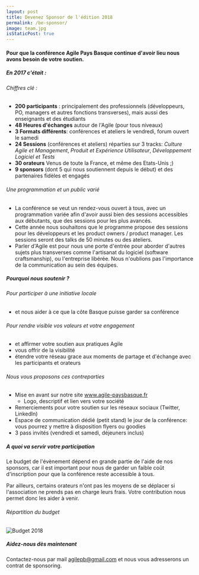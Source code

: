 ```yaml
---
layout: post
title: Devenez Sponsor de l'édition 2018
permalink: /be-sponsor/
image: team.jpg
isStaticPost: true
---
```

#### __Pour que la conférence Agile Pays Basque continue d'avoir lieu nous avons besoin de votre soutien.__
##### En 2017 c'était :
###### Chiffres clé :
- __200 participants__ : principalement des professionnels (développeurs, PO, managers et autres fonctions transverses), mais aussi des enseignants et des étudiants
- __48 Heures d'échanges__ autour de l'Agile (pour tous niveaux)
- __3 Formats différents__: conférences et ateliers le vendredi, forum ouvert le samedi
- __24 Sessions__ (conférences et ateliers) réparties sur 3 tracks: _Culture Agile et Management_, _Produit et Expérience Utilisateur_, _Développement Logiciel et Tests_
- __30 orateurs__ Venus de toute la France, et même des Etats-Unis ;)
- __9 sponsors__ (dont 5 qui nous soutiennent depuis le début) et des partenaires fidèles et engagés

###### Une programmation et un public varié
- La conférence se veut un rendez-vous ouvert à tous, avec un programmation variée afin d'avoir aussi bien des sessions accessibles aux débutants, que des sessions pour les plus avancés.
- Cette année nous souhaitons que le programme propose des sessions pour les développeurs et les product owners / product manager. Les sessions seront des talks de 50 minutes ou des ateliers.
- Parler d'Agile est pour nous une porte d'entrée pour aborder d'autres sujets plus transverses comme l'artisanat du logiciel (software craftsmanship), ou l'entreprise libérée. Nous n'oublions pas l'importance de la communication au sein des équipes.

##### __Pourquoi nous soutenir ?__
###### Pour participer à une initiative locale
- et nous aider à ce que la côte Basque puisse garder sa conférence

###### Pour rendre visible vos valeurs et votre engagement
- et affirmer votre soutien aux pratiques Agile
- vous offrir de la visibilité
- étendre votre réseau grace aux moments de partage et d'échange avec les participants et orateurs

###### Nous vous proposons ces contreparties
- Mise en avant sur notre site www.agile-paysbasque.fr
    - Logo, descriptif et lien vers votre société
- Remerciements pour votre soutien sur les réseaux sociaux (Twitter, LinkedIn)
- Espace de communication dédié (petit stand) le jour de la conférence: vous pourrez y mettre à disposition flyers ou goodies
- 3 pass invités (vendredi et samedi, déjeuners inclus)

##### __A quoi va servir votre participation__
Le budget de l'évènement dépend en grande partie de l'aide de nos sponsors, car il est important pour nous de garder un faible coût d'inscription pour que la conférence reste accessible à tous.

Par ailleurs, certains orateurs n'ont pas les moyens de se déplacer si l'association ne prends pas en charge leurs frais. Votre contribution nous permet donc les aider à venir.

###### Répartition du budget
![Budget 2018]({{site.baseurl}}/img/sponsors/Budget2018.png)

##### __Aidez-nous dès maintenant__
Contactez-nous par mail [agilepb@gmail.com](mailto:agilepb@gmail.com) et nous vous adresserons un contrat de sponsoring.
